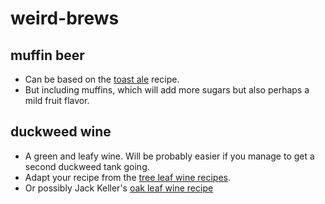 # weird-brews

## muffin beer
* Can be based on the [toast ale](http://www.toastale.com/toast-ale-recipe/) recipe.  
* But including muffins, which will add more sugars but also perhaps a mild fruit flavor.

## duckweed wine
* A green and leafy wine. Will be probably easier if you manage to get a second duckweed tank going. 
* Adapt your recipe from the [tree leaf wine recipes](https://www.permaculture.co.uk/readers-solutions/how-make-tree-leaf-wines). 
* Or possibly Jack Keller's [oak leaf wine recipe](http://winemaking.jackkeller.net/oakleaf.asp)

